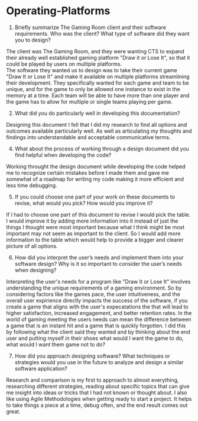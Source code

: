 # Operating-Platforms

1.  Briefly summarize The Gaming Room client and their software requirements. Who was the client? What type of software did they want you to design?

The client was The Gaming Room, and they were wanting CTS to expand their already well established gaming platform "Draw it or Lose It", so that it could be played by users on multiple platforms.  
The software they wanted us to design was to take their current game "Draw It or Lose It" and make it available on multiple platforms streamlining their development.  They specifically wanted for each game and team to be unique, and for the game to only be allowed one instance to exist in the memory at a time.  Each team will be able to have more than one player and the game has to allow for multiple or single teams playing per game.  

2. What did you do particularly well in developing this documentation?

Designing this document I fell that I did my research to find all options and outcomes available particularly well.  As well as articulating my thoughts and findings into understandable and acceptable communicative terms.  

4. What about the process of working through a design document did you find helpful when developing the code?

Working throught the design document while developing the code helped me to recognize certain mistakes before I made them and gave me somewhat of a roadmap for writing my code making it more efficient and less time debugging.

   5.  If you could choose one part of your work on these documents to revise, what would you pick? How would you improve it?
   
If I had to choose one part of this document to revise I would pick the table.  I would improve it by adding more information into it instead of just the things I thought were most important because what I think might be most important may not seem as important to the client.  So I would add more information to the table which would help to provide a bigger and clearer picture of all options.

   6.  How did you interpret the user’s needs and implement them into your software design? Why is it so important to consider the user’s needs when designing?

Interpreting the user's needs for a program like "Draw It or Lose It" involves understanding the unique requirements of a gaming environment.  So by considering factors like the games pace, the user intuitiveness, and the overall user expirience directly impacts the success of the software, if you create a game that aligns with the user's expecatations the that will lead to higher satisfaction, increased engagement, and better retention rates.  In the world of gaming meeting the users needs can mean the difference between a game that is an instant hit and a game that is quickly forgotten.  I did this by following what the client said they wanted and by thinking about the end user and putting myself in their shoes what would I want the game to do, what would I want them game not to do?

7.  How did you approach designing software? What techniques or strategies would you use in the future to analyze and design a similar software application?

Research and comparison is my first to approach to almost everything, researching different strategies, reading about specific topics that can give me insight into ideas or tricks that I had not known or thought about.  I also like using Agile Methodologies when getting ready to start a project.  It helps to take things a piece at a time, debug often, and the end result comes out great.  

